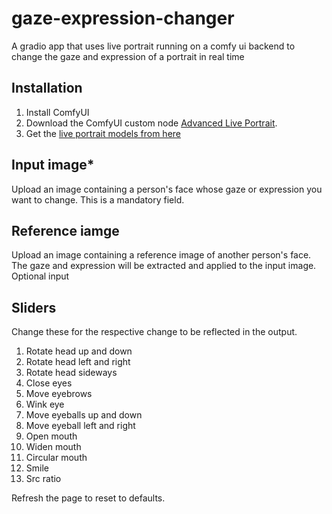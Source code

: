 # gaze-expression-changer
A gradio app that uses live portrait running on a comfy ui backend to change the gaze and expression of a portrait in real time

## Installation
1. Install ComfyUI
2. Download the ComfyUI custom node [Advanced Live Portrait](https://github.com/PowerHouseMan/ComfyUI-AdvancedLivePortrait).
3. Get the [live portrait models from here](https://huggingface.co/Kijai/LivePortrait_safetensors/tree/main)

## Input image*
Upload an image containing a person's face whose gaze or expression you want to change. This is a mandatory field.

## Reference iamge
Upload an image containing a reference image of another person's face. The gaze and expression will be extracted and applied to the input image. Optional input

## Sliders
Change these for the respective change to be reflected in the output.
1. Rotate head up and down
2. Rotate head left and right
3. Rotate head sideways
4. Close eyes
5. Move eyebrows
6. Wink eye
7. Move eyeballs up and down
8. Move eyeball left and right
9. Open mouth
10. Widen mouth
11. Circular mouth
12. Smile
13. Src ratio

Refresh the page to reset to defaults.
